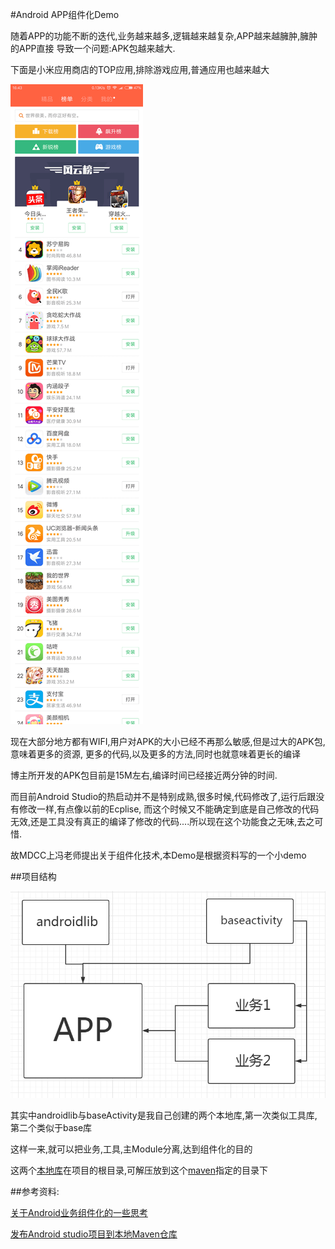#Android APP组件化Demo

随着APP的功能不断的迭代,业务越来越多,逻辑越来越复杂,APP越来越臃肿,臃肿的APP直接
导致一个问题:APK包越来越大.

下面是小米应用商店的TOP应用,排除游戏应用,普通应用也越来越大

![Image](/app_list_002.png)




现在大部分地方都有WIFI,用户对APK的大小已经不再那么敏感,但是过大的APK包,意味着更多的资源,
更多的代码,以及更多的方法,同时也就意味着更长的编译

博主所开发的APK包目前是15M左右,编译时间已经接近两分钟的时间.

而目前Android Studio的热启动并不是特别成熟,很多时候,代码修改了,运行后跟没有修改一样,有点像以前的Ecplise,
而这个时候又不能确定到底是自己修改的代码无效,还是工具没有真正的编译了修改的代码....所以现在这个功能食之无味,去之可惜.

故MDCC上冯老师提出关于组件化技术,本Demo是根据资料写的一个小demo


##项目结构

![Image](/main.png)

其实中androidlib与baseActivity是我自己创建的两个本地库,第一次类似工具库,第二个类似于base库

这样一来,就可以把业务,工具,主Module分离,达到组件化的目的

这两个[本地库](/applib.zip)在项目的根目录,可解压放到这个[maven](/build.gradle)指定的目录下


##参考资料:

[关于Android业务组件化的一些思考](http://zjutkz.net/2016/10/07/%E5%85%B3%E4%BA%8EAndroid%E4%B8%9A%E5%8A%A1%E7%BB%84%E4%BB%B6%E5%8C%96%E7%9A%84%E4%B8%80%E4%BA%9B%E6%80%9D%E8%80%83/?utm_source=tuicool&utm_medium=referral)

[发布Android studio项目到本地Maven仓库](http://www.jianshu.com/p/8d7d0cc8fcc3)